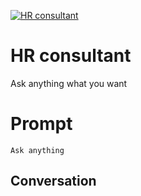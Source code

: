 
[![HR consultant](https://flow-prompt-covers.s3.us-west-1.amazonaws.com/icon/Impressionist/i5.png)]()
# HR consultant 
Ask anything what you want

# Prompt

```
Ask anything
```

## Conversation




